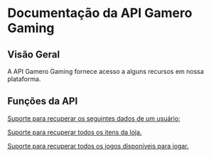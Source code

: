 # Documentação da API Gamero Gaming

## Visão Geral

A API Gamero Gaming fornece acesso a alguns recursos em nossa plataforma.

## Funções da API
[Suporte para recuperar os seguintes dados de um usuário;](https://github.com/Gamero-Corporation/API-Documentacao-Gamero-Gaming/blob/main/RECUPERARDADOSUSER.md)

[Suporte para recuperar todos os itens da loja.](https://github.com/Gamero-Corporation/API-Documentacao-Gamero-Gaming/blob/main/RECUPERARITENSLOJA.md)

[Suporte para recuperar todos os jogos disponíveis para jogar.](https://github.com/Gamero-Corporation/API-Documentacao-Gamero-Gaming/blob/main/RECUPERARDADOSPLAYGAME.md)
